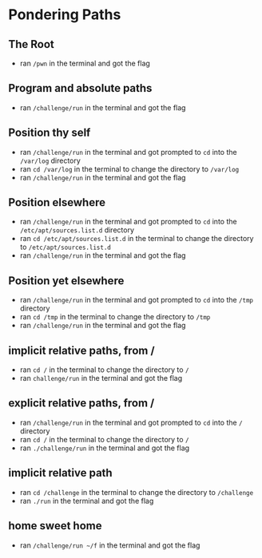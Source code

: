 # Pondering Paths
## The Root
- ran `/pwn` in the terminal and got the flag
## Program and absolute paths
- ran `/challenge/run` in the terminal and got the flag
## Position thy self
- ran `/challenge/run` in the terminal and got prompted to `cd` into the `/var/log` directory
- ran `cd /var/log` in the terminal to change the directory to `/var/log`
- ran `/challenge/run` in the terminal and got the flag
## Position elsewhere
- ran `/challenge/run` in the terminal and got prompted to `cd` into the `/etc/apt/sources.list.d` directory
- ran `cd /etc/apt/sources.list.d` in the terminal to change the directory to `/etc/apt/sources.list.d`
- ran `/challenge/run` in the terminal and got the flag
## Position yet elsewhere
- ran `/challenge/run` in the terminal and got prompted to `cd` into the `/tmp` directory
- ran `cd /tmp` in the terminal to change the directory to `/tmp`
- ran `/challenge/run` in the terminal and got the flag
## implicit relative paths, from /
- ran `cd /` in the terminal to change the directory to `/`
- ran `challenge/run` in the terminal and got the flag
## explicit relative paths, from /
- ran `/challenge/run` in the terminal and got prompted to `cd` into the `/` directory
- ran `cd /` in the terminal to change the directory to `/`
- ran `./challenge/run` in the terminal and got the flag
## implicit relative path
- ran `cd /challenge` in the terminal to change the directory to `/challenge`
- ran `./run` in the terminal and got the flag
## home sweet home
- ran `/challenge/run ~/f` in the terminal and got the flag